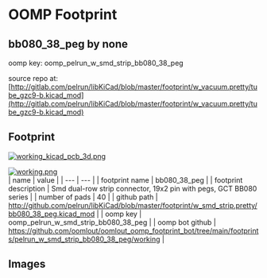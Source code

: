 # OOMP Footprint  
## bb080_38_peg  by none  
  
oomp key: oomp_pelrun_w_smd_strip_bb080_38_peg  
  
source repo at: [http://gitlab.com/pelrun/libKiCad/blob/master/footprint/w_vacuum.pretty/tube_gzc9-b.kicad_mod](http://gitlab.com/pelrun/libKiCad/blob/master/footprint/w_vacuum.pretty/tube_gzc9-b.kicad_mod)  
## Footprint  
  
[![working_kicad_pcb_3d.png](working_kicad_pcb_3d_600.png)](working_kicad_pcb_3d.png)  
  
[![working.png](working_600.png)](working.png)  
| name | value | 
| --- | --- | 
| footprint name | bb080_38_peg | 
| footprint description | Smd dual-row strip connector, 19x2 pin with pegs, GCT BB080 series | 
| number of pads | 40 | 
| github path | http://github.com/pelrun/libKiCad/blob/master/footprint/w_smd_strip.pretty/bb080_38_peg.kicad_mod | 
| oomp key | oomp_pelrun_w_smd_strip_bb080_38_peg | 
| oomp bot github | https://github.com/oomlout/oomlout_oomp_footprint_bot/tree/main/footprints/pelrun_w_smd_strip_bb080_38_peg/working | 
## Images  
